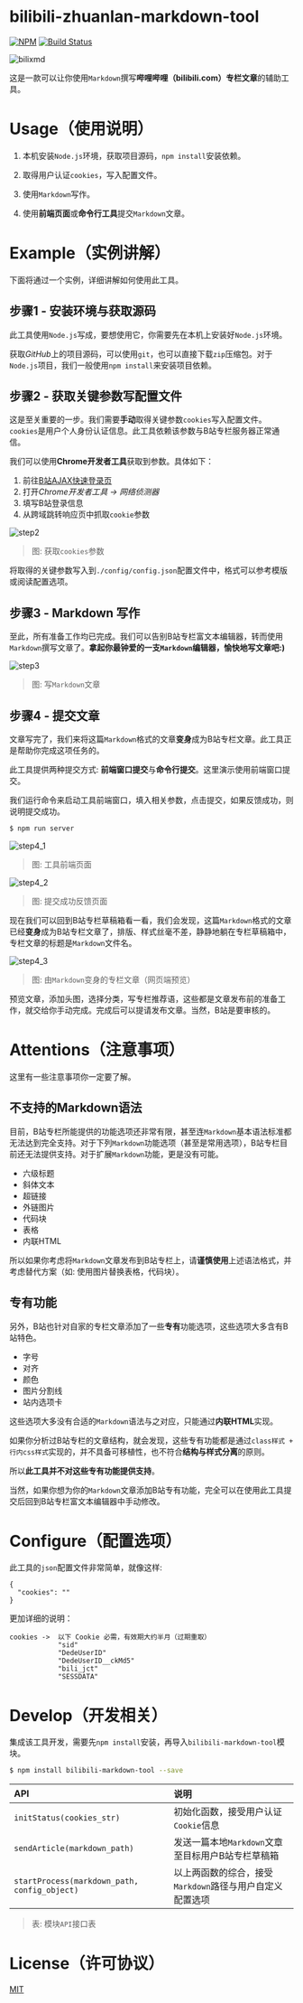 # bilibili-zhuanlan-markdown-tool

[![NPM](https://img.shields.io/npm/v/bilibili-zhuanlan-markdown-tool.svg?style=flat)](https://www.npmjs.com/package/bilibili-zhuanlan-markdown-tool)
[![Build Status](https://travis-ci.org/zihengCat/bilibili-zhuanlan-markdown-tool.svg?branch=master)](https://travis-ci.org/zihengCat/bilibili-zhuanlan-markdown-tool)

![bilixmd][bilixmd]

这是一款可以让你使用`Markdown`撰写**哔哩哔哩（bilibili.com）专栏文章**的辅助工具。

# Usage（使用说明）

1. 本机安装`Node.js`环境，获取项目源码，`npm install`安装依赖。

2. 取得用户认证`cookies`，写入配置文件。

3. 使用`Markdown`写作。

4. 使用**前端页面**或**命令行工具**提交`Markdown`文章。

# Example（实例讲解）

下面将通过一个实例，详细讲解如何使用此工具。

## 步骤1 - 安装环境与获取源码

此工具使用`Node.js`写成，要想使用它，你需要先在本机上安装好`Node.js`环境。

获取*GitHub*上的项目源码，可以使用`git`，也可以直接下载`zip`压缩包。对于`Node.js`项目，我们一般使用`npm install`来安装项目依赖。

## 步骤2 - 获取关键参数写配置文件

这是至关重要的一步。我们需要**手动**取得关键参数`cookies`写入配置文件。`cookies`是用户个人身份认证信息。此工具依赖该参数与B站专栏服务器正常通信。

我们可以使用**Chrome开发者工具**获取到参数。具体如下：

1. 前往[B站AJAX快速登录页](https://passport.bilibili.com/ajax/miniLogin/minilogin)
2. 打开*Chrome开发者工具 -> 网络侦测器*
3. 填写B站登录信息
4. 从跨域跳转响应页中抓取`cookie`参数

![step2][step2]

> 图: 获取`cookies`参数

将取得的关键参数写入到`./config/config.json`配置文件中，格式可以参考模版或阅读配置选项。

## 步骤3 - Markdown 写作

至此，所有准备工作均已完成。我们可以告别B站专栏富文本编辑器，转而使用`Markdown`撰写文章了。**拿起你最钟爱的一支`Markdown`编辑器，愉快地写文章吧:)**

![step3][step3]

> 图: 写`Markdown`文章

## 步骤4 - 提交文章

文章写完了，我们来将这篇`Markdown`格式的文章**变身**成为B站专栏文章。此工具正是帮助你完成这项任务的。

此工具提供两种提交方式: **前端窗口提交**与**命令行提交**。这里演示使用前端窗口提交。

我们运行命令来启动工具前端窗口，填入相关参数，点击提交，如果反馈成功，则说明提交成功。

```bash
$ npm run server
```

![step4_1][step4_1]

> 图: 工具前端页面

![step4_2][step4_2]

> 图: 提交成功反馈页面

现在我们可以回到B站专栏草稿箱看一看，我们会发现，这篇`Markdown`格式的文章已经**变身**成为B站专栏文章了，排版、样式丝毫不差，静静地躺在专栏草稿箱中，专栏文章的标题是`Markdown`文件名。

![step4_3][step4_3]

> 图: 由`Markdown`变身的专栏文章（网页端预览）

预览文章，添加头图，选择分类，写专栏推荐语，这些都是文章发布前的准备工作，就交给你手动完成。完成后可以提请发布文章。当然，B站是要审核的。

# Attentions（注意事项）

这里有一些注意事项你一定要了解。

## 不支持的Markdown语法

目前，B站专栏所能提供的功能选项还非常有限，甚至连`Markdown`基本语法标准都无法达到完全支持。对于下列`Markdown`功能选项（甚至是常用选项），B站专栏目前还无法提供支持。对于扩展`Markdown`功能，更是没有可能。

- 六级标题
- 斜体文本
- 超链接
- 外链图片
- 代码块
- 表格
- 内联HTML

所以如果你考虑将`Markdown`文章发布到B站专栏上，请**谨慎使用**上述语法格式，并考虑替代方案（如: 使用图片替换表格，代码块）。

## 专有功能

另外，B站也针对自家的专栏文章添加了一些**专有**功能选项，这些选项大多含有B站特色。

- 字号
- 对齐
- 颜色
- 图片分割线
- 站内选项卡

这些选项大多没有合适的`Markdown`语法与之对应，只能通过**内联HTML**实现。

如果你分析过B站专栏的文章结构，就会发现，这些专有功能都是通过`class样式 + 行内css样式`实现的，并不具备可移植性，也不符合**结构与样式分离**的原则。

所以**此工具并不对这些专有功能提供支持**。

当然，如果你想为你的`Markdown`文章添加B站专有功能，完全可以在使用此工具提交后回到B站专栏富文本编辑器中手动修改。

# Configure（配置选项）

此工具的`json`配置文件非常简单，就像这样:

```
{
  "cookies": ""
}
```

更加详细的说明：

```
cookies ->  以下 Cookie 必需，有效期大约半月（过期重取）
            "sid"
            "DedeUserID"
            "DedeUserID__ckMd5"
            "bili_jct"
            "SESSDATA"
```

# Develop（开发相关）

集成该工具开发，需要先`npm install`安装，再导入`bilibili-markdown-tool`模块。

```bash
$ npm install bilibili-markdown-tool --save
```

| API | 说明 |
|:----|:-----|
| `initStatus(cookies_str)` | 初始化函数，接受用户认证`Cookie`信息  |
| `sendArticle(markdown_path)` | 发送一篇本地`Markdown`文章至目标用户B站专栏草稿箱|
| `startProcess(markdown_path, config_object)` | 以上两函数的综合，接受`Markdown`路径与用户自定义配置选项 |

> 表: 模块`API`接口表

# License（许可协议）

[MIT](./LICENSE)

[bilixmd]: ./docs/bilixmd.png
[step2]:   ./docs/step2.png
[step3]:   ./docs/step3.png
[step4_1]: ./docs/step4_1.png
[step4_2]: ./docs/step4_2.png
[step4_3]: ./docs/step4_3.png

